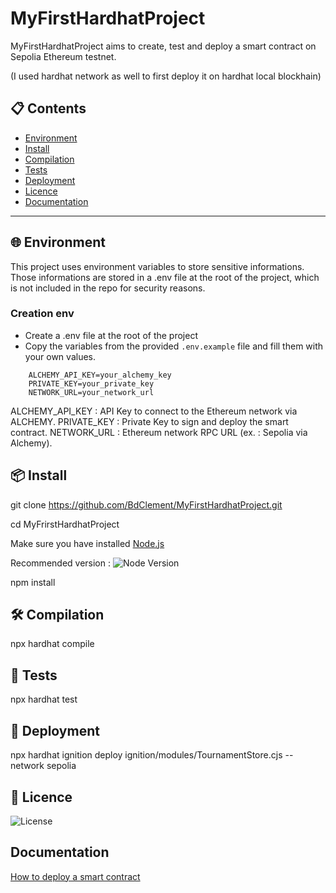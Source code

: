 
# MyFirstHardhatProject

MyFirstHardhatProject aims to create, test and deploy a smart contract on Sepolia Ethereum testnet. 

(I used hardhat network as well to first deploy it on hardhat local blockhain)

## 📋 Contents
- [Environment](#-environment)
- [Install](#-install)
- [Compilation](#-compilation)
- [Tests](#-tests)
- [Deployment](#-deployment)
- [Licence](#-licence)
- [Documentation](#-documentation)

---

## 🌐 Environment

This project uses environment variables to store sensitive informations. Those informations are stored in a .env file at the root of the project, which is not included in the repo for security reasons.

### Creation env
- Create a .env file at the root of the project
- Copy the variables from the provided `.env.example` file and fill them with your own values.

```plaintext
    ALCHEMY_API_KEY=your_alchemy_key
    PRIVATE_KEY=your_private_key
    NETWORK_URL=your_network_url
```

ALCHEMY_API_KEY : API Key to connect to the Ethereum network via ALCHEMY.
PRIVATE_KEY : Private Key to sign and deploy the smart contract.
NETWORK_URL : Ethereum network RPC URL (ex. : Sepolia via Alchemy).

## 📦 Install
git clone https://github.com/BdClement/MyFirstHardhatProject.git

cd MyFrirstHardhatProject

Make sure you have installed [Node.js](https://nodejs.org/) 

Recommended version  : ![Node Version](https://img.shields.io/badge/node-20.x-green)

npm install

## 🛠 Compilation

npx hardhat compile


## 🧪 Tests

npx hardhat test

## 🔧 Deployment

npx hardhat ignition deploy ignition/modules/TournamentStore.cjs --network sepolia



## 📄 Licence
![License](https://img.shields.io/badge/license-MIT-green)

 
## Documentation

[How to deploy a smart contract](https://docs.alchemy.com/docs/how-to-deploy-a-smart-contract-to-the-sepolia-testnet)

